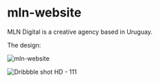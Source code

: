 # mln-website
MLN Digital is a creative agency based in Uruguay. 

The design:

![mln-website](https://user-images.githubusercontent.com/86814467/169172542-3a663e86-7b44-4574-b246-c1404c8bd848.jpg)

![Dribbble shot HD - 111](https://user-images.githubusercontent.com/86814467/169172380-2c98cd5c-b687-4290-b4a6-fa892f03bb4e.jpg)
